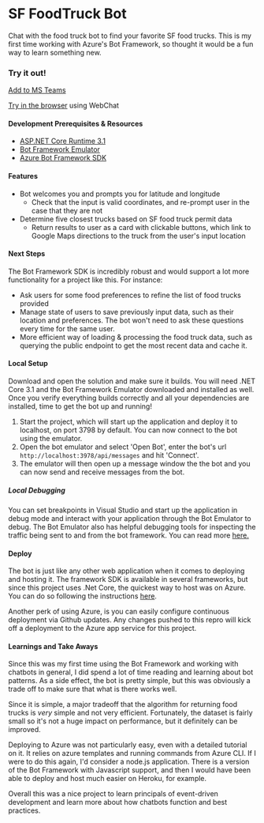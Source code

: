 # SF FoodTruck Bot
Chat with the food truck bot to find your favorite SF food trucks. This is my first time working with Azure's Bot Framework, so thought it would be a fun way to learn something new.

### Try it out!
[Add to MS Teams](https://teams.microsoft.com/l/chat/0/0?users=28:7e4930e6-a2be-4280-a21e-668c65482fd1)

[Try in the browser](https://webchat.botframework.com/embed/Food_Truck_Bot-CUS?s=z3TzvEryfz8.89JINP5WciRL3-2tewRL0TKjHkD2qpd17pp1orkEGlg) using WebChat

#### Development Prerequisites & Resources
- [ASP.NET Core Runtime 3.1](https://dotnet.microsoft.com/en-us/download/dotnet/3.1)
- [Bot Framework Emulator](https://github.com/microsoft/BotFramework-Emulator/blob/master/README.md)
- [Azure Bot Framework SDK](https://docs.microsoft.com/en-us/azure/bot-service/index-bf-sdk?view=azure-bot-service-4.0)


#### Features
- Bot welcomes you and prompts you for latitude and longitude
    - Check that the input is valid coordinates, and re-prompt user in the case that they are not
- Determine five closest trucks based on SF food truck permit data
    - Return results to user as a card with clickable buttons, which link to Google Maps directions to the truck from the user's input location


#### Next Steps
The Bot Framework SDK is incredibly robust and would support a lot more functionality for a project like this. For instance: 
- Ask users for some food preferences to refine the list of food trucks provided
- Manage state of users to save previously input data, such as their location and preferences. The bot won't need to ask these questions every time for the same user.
- More efficient way of loading & processing the food truck data, such as querying the public endpoint to get the most recent data and cache it.

#### Local Setup

Download and open the solution and make sure it builds. You will need .NET Core 3.1 and the Bot Framework Emulator downloaded and installed as well. Once you verify everything builds correctly and all your dependencies are installed, time to get the bot up and running!

1. Start the project, which will start up the application and deploy it to localhost, on port 3798 by default. You can now connect to the bot using the emulator.
2. Open the bot emulator and select 'Open Bot', enter the bot's url `http://localhost:3978/api/messages` and hit 'Connect'.
3. The emulator will then open up a message window the the bot and you can now send and receive messages from the bot.

##### Local Debugging
You can set breakpoints in Visual Studio and start up the application in debug mode and interact with your application through the Bot Emulator to debug. The Bot Emulator also has helpful debugging tools for inspecting the traffic being sent to and from the bot framework. You can read more [here.](https://docs.microsoft.com/en-us/azure/bot-service/bot-service-debug-emulator?view=azure-bot-service-4.0&tabs=csharp)


#### Deploy
The bot is just like any other web application when it comes to deploying and hosting it. The framework SDK is available in several frameworks, but since this project uses .Net Core, the quickest way to host was on Azure. You can do so following the instructions [here](https://docs.microsoft.com/en-us/azure/bot-service/bot-builder-deploy-az-cli?view=azure-bot-service-4.0&tabs=userassigned%2Cnewgroup%2Ccsharp). 

Another perk of using Azure, is you can easily configure continuous deployment via Github updates. Any changes pushed to this repro will kick off a deployment to the Azure app service for this project.

#### Learnings and Take Aways
Since this was my first time using the Bot Framework and working with chatbots in general, I did spend a lot of time reading and learning about bot patterns. As a side effect, the bot is pretty simple, but this was obviously a trade off to make sure that what is there works well. 

Since it is simple, a major tradeoff that the algorithm for returning food trucks is _very_ simple and not very efficient. Fortunately, the dataset is fairly small so it's not a huge impact on performance, but it definitely can be improved. 

Deploying to Azure was not particularly easy, even with a detailed tutorial on it. It relies on azure templates and running commands from Azure CLI. If I were to do this again, I'd consider a node.js application. There is a version of the Bot Framework with Javascript support, and then I would have been able to deploy and host much easier on Heroku, for example. 

Overall this was a nice project to learn principals of event-driven development and learn more about how chatbots function and best practices.